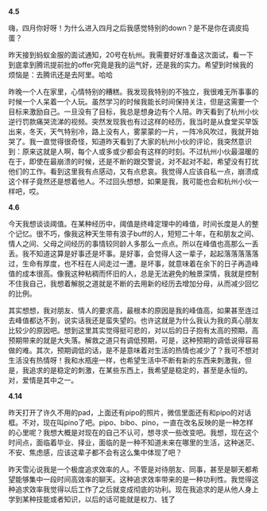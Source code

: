 **4.5**

嗨，四月你好呀！为什么进入四月之后我感觉特别的down？是不是你在调皮捣蛋？

昨天接到蚂蚁金服的面试通知，20号在杭州。我需要好好准备这次面试，看一下到底拿到腾讯提前批的offer究竟是我的运气好，还是我的实力。希望到时候我的烦恼是：去腾讯还是去阿里。哈哈

昨晚一个人在家里，心情特别的糟糕。我发现我特别的不独立，我很难无所事事的时候一个人呆着一个人玩。虽然学习的时候我能长时间保持关注，但是这需要一个目标来激励自己。一旦没有了目标，我总是想身边有个人陪。昨天看到了杭州小伙逆行罚款痛哭流涕的视频。突然发现我也有过这样的经历，我当时是从食堂买早饭出来，冬天，天气特别冷，路上没有人，雾蒙蒙的一片，一阵冷风吹过，我就开始哭了。我一直觉得很奇怪，知道昨天看到了大家的杭州小伙的评论，我突然意识到：原来这就是人啊，每个人或多或少都会有这样的时刻。不过杭州小伙最温暖的在于，即使在最崩溃的时候，还是不断的跟交警说，对不起对不起，希望没有打扰他们的工作。看到这里我有点感动，又有点悲哀。我觉得人应该自私一点，崩溃成这个样子竟然还是想着他人。不过回头想想，如果是我，我可能也会和杭州小伙一样吧，哎。

**4.6**

今天我想谈谈阈值。在某种经历中，阈值是终峰定理中的峰值，时间长度是人的整个记忆。很不巧，像我这种天生带有浪子buff的人，短短二十年，在和朋友之间、情人之间、父母之间经历的事情较同龄人多那么一点点。所以在峰值也高那么一丢丢。我不知道这算是好事还是坏事。是好事，会觉得人这一辈子，起起落落落落落过，生命有厚度，也不枉在人间走过一遭。是坏事，就意味着在余下的日子再造峰值的成本很高。像我这种粘稠而怀旧的人，总是无法避免的触景深情，我就是控制不住我自己，我想着解脱之道就是不断的去用新的经历去增加分母，从而减少回忆的比例。

其实想想，我对朋友、情人的要求高，最根本的原因是我的峰值高，如果甚至连过去峰值都达不到，说实话我还是蛮失望的。也许这就是为什么我认为我的真心朋友比较少的原因吧。想到这里其实觉得挺可悲的，对以后的日子抱有太高的预期，高预期带来的就是大失落。解救之道只有调低预期，可是，这种预期的调低说得容易做的难。其次，预期调低的话，是不是意味着对生活的热情也减少了？我可不想对生活没有热情呀！我和水瓶座一样，也希望生活中不断有新的东西来刺激我，但是，我追求的是稳定的刺激，在某些东西上，我希望是稳定的，甚至是永恒的。对，爱情是其中之一。

**4.14**

昨天打开了许久不用的pad，上面还有pipo的照片，微信里面还有和pipo的对话框。不对，现在叫pino了吧。pipo、bibo、pino，一直在改名反映的是一种怎样的心里呢？我想大概是对现在的自己不认可，想寻求一些改变吧。我想，现在这个时间点，面临着毕业、择业，面临的是一种不知道未来在哪里的生活，这种迷茫、不安、焦虑感，应该这辈子都不会有这么集中体现了吧？

昨天雪沁说我是一个极度追求效率的人。不管是对待朋友、同事，甚至是聊天都希望能够集中一段时间高效率的聊天。这种追求效率带来的是一种功利性。我觉得这种追求效率我觉得以后工作了之后就变成彻底的功利。现在我追求的是从他人身上学到某种技能或者知识，以后的话可能就是权力、钱了
<!--stackedit_data:
eyJoaXN0b3J5IjpbNTMyMjE4MzAyLDEzNDY2ODQxMSwtNDYyMj
Q5ODY1LDEwNDc1MzU4MSw2MzE5ODcxLDQ4Njc5NDM1NCwtMTg0
ODg4NTE2OF19
-->